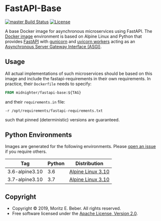 # FastAPI-Base

[![master Build Status](https://travis-ci.org/Midnighter/fastapi-base.svg?branch=master)](https://travis-ci.org/Midnighter/fastapi-base)
[![License](https://img.shields.io/badge/license-Apache--2.0-blueviolet)](https://opensource.org/licenses/Apache-2.0)

A base Docker image for asynchronous microservices using FastAPI. The [Docker
image](alpine/Dockerfile) environment is based on Alpine Linux and Python that
provides [FastAPI](https://fastapi.tiangolo.com/) with
[gunicorn](https://gunicorn.org/) and [uvicorn
workers](https://www.uvicorn.org/) acting as an [Asynchronous Server Gateway
Interface (ASGI)](https://asgi.readthedocs.io/en/latest/).

## Usage

All actual implementations of such microservices should be based on this image
and include the fastapi-requirements in their own requirements. In practice,
their `Dockerfile` needs to specify:

```dockerfile
FROM midnighter/fastapi-base:${TAG}
```

and their `requirements.in` file:

```
-r /opt/requirements/fastapi-requirements.txt
```

such that pinned (deterministic) versions are guaranteed.

## Python Environments

Images are generated for the following environments. Please [open an
issue](https://github.com/Midnighter/fastapi-base/issues/new) if you require
others.

| Tag | Python | Distribution |
| --- | ------ | ------------ |
| 3.6-alpine3.10 | 3.6 | [Alpine Linux 3.10](https://www.alpinelinux.org/) |
| 3.7-alpine3.10 | 3.7 | [Alpine Linux 3.10](https://www.alpinelinux.org/) |

## Copyright

* Copyright © 2019, Moritz E. Beber. All rights reserved.
* Free software licensed under the [Apache License, Version 2.0](LICENSE).
